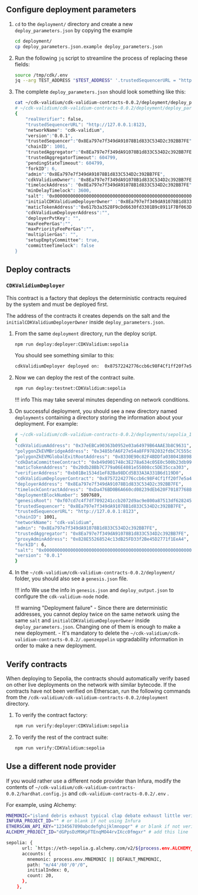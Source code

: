 ## Configure deployment parameters

1. `cd` to the `deployment/` directory and create a new `deploy_parameters.json` by copying the example

    ```bash
    cd deployment/
    cp deploy_parameters.json.example deploy_parameters.json
    ```

2. Run the following `jq` script to streamline the process of replacing these fields:

    ```bash
    source /tmp/cdk/.env
    jq --arg TEST_ADDRESS "$TEST_ADDRESS" '.trustedSequencerURL = "http://127.0.0.1:8123" | .trustedSequencer = $TEST_ADDRESS | .trustedAggregator = $TEST_ADDRESS | .admin = $TEST_ADDRESS | .cdkValidiumOwner = $TEST_ADDRESS | .initialCDKValidiumDeployerOwner = $TEST_ADDRESS | .timelockAddress = $TEST_ADDRESS | .forkID = 6' ./deploy_parameters.json.example > ./deploy_parameters.json
    ```

3. The complete `deploy_parameters.json` should look something like this:

    ```bash
    cat ~/cdk-validium/cdk-validium-contracts-0.0.2/deployment/deploy_parameters.json
    # ~/cdk-validium/cdk-validium-contracts-0.0.2/deployment/deploy_parameters.json
    {
        "realVerifier": false,
        "trustedSequencerURL": "http://127.0.0.1:8123,
        "networkName": "cdk-validium",
        "version":"0.0.1",
        "trustedSequencer":"0x8Ea797e7f349dA91078B1d833C534D2c392BB7FE",
        "chainID": 1001,
        "trustedAggregator":"0x8Ea797e7f349dA91078B1d833C534D2c392BB7FE",
        "trustedAggregatorTimeout": 604799,
        "pendingStateTimeout": 604799,
        "forkID": 6,
        "admin":"0x8Ea797e7f349dA91078B1d833C534D2c392BB7FE",
        "cdkValidiumOwner": "0x8Ea797e7f349dA91078B1d833C534D2c392BB7FE",
        "timelockAddress": "0x8Ea797e7f349dA91078B1d833C534D2c392BB7FE",
        "minDelayTimelock": 3600,
        "salt": "0x0000000000000000000000000000000000000000000000000000000000000000",
        "initialCDKValidiumDeployerOwner" :"0x8Ea797e7f349dA91078B1d833C534D2c392BB7FE",
        "maticTokenAddress":"0x617b3a3528F9cDd6630fd3301B9c8911F7Bf063D",
        "cdkValidiumDeployerAddress":"",
        "deployerPvtKey": "",
        "maxFeePerGas":"",
        "maxPriorityFeePerGas":"",
        "multiplierGas": "",
        "setupEmptyCommittee": true,
        "committeeTimelock": false
    }
    ```

## Deploy contracts

### `CDKValidiumDeployer`

This contract is a factory that deploys the deterministic contracts required by the system and must be deployed first. 

The address of the contracts it creates depends on the salt and the `initialCDKValidiumDeployerOwner` inside `deploy_parameters.json`.

1. From the same `deployment` directory, run the deploy script.

    ```bash 
    npm run deploy:deployer:CDKValidium:sepolia
    ```

    You should see something similar to this:

    ```bash
    cdkValidiumDeployer deployed on:  0x87572242776ccb6c98F4Cf1ff20f7e5a4e4142fF
    ```

2. Now we can deploy the rest of the contract suite.

    ```bash
    npm run deploy:testnet:CDKValidium:sepolia
    ```

    !!! info
        This may take several minutes depending on network conditions.

3. On successful deployment, you should see a new directory named `deployments` containing a directory storing the information about your deployment. For example:

    ```bash
    # ~/cdk-validium/cdk-validium-contracts-0.0.2/deployments/sepolia_1705429054/deploy_output.json
    {
    "cdkValidiumAddress": "0x37eEBCa90363b0952e03a64979B64AAE3b8C9631",
    "polygonZkEVMBridgeAddress": "0x3485bfA6F27e54a8FF9782032fdbC7C555c178E4",
    "polygonZkEVMGlobalExitRootAddress": "0x8330E90c82F4BDDfa038041B898DE2d900e6246C",
    "cdkDataCommitteeContract": "0xb49d901748c3E278a634c05E0c500b23db992fb0",
    "maticTokenAddress": "0x20db28Bb7C779a06E4081e55808cc5DE35cca303",
    "verifierAddress": "0xb01Be1534d1eF82Ba98DCd5B33A3A331B6d119D0",
    "cdkValidiumDeployerContract": "0x87572242776ccb6c98F4Cf1ff20f7e5a4e4142fF",
    "deployerAddress": "0x8Ea797e7f349dA91078B1d833C534D2c392BB7FE",
    "timelockContractAddress": "0xDa476BD0B6A660cd08239dEb620F701877688c6F",
    "deploymentBlockNumber": 5097689,
    "genesisRoot": "0xf07cd7c4f7df7092241ccb2072d9ac9e800a87513df628245657950b3af78f94",
    "trustedSequencer": "0x8Ea797e7f349dA91078B1d833C534D2c392BB7FE",
    "trustedSequencerURL": "http://127.0.0.1:8123",
    "chainID": 1001,
    "networkName": "cdk-validium",
    "admin": "0x8Ea797e7f349dA91078B1d833C534D2c392BB7FE",
    "trustedAggregator": "0x8Ea797e7f349dA91078B1d833C534D2c392BB7FE",
    "proxyAdminAddress": "0x828E55268524c13dB25FD33f2Be45D2771f1EeA4",
    "forkID": 6,
    "salt": "0x0000000000000000000000000000000000000000000000000000000000000000",
    "version": "0.0.1"
    }
    ```

4. In the  `~/cdk-validium/cdk-validium-contracts-0.0.2/deployment/` folder, you should also see a `genesis.json` file. 

    !!! info
        We use the info in `genesis.json` and `deploy_output.json` to configure the `cdk-validium-node` node.

    !!! warning "Deployment failure"
        - Since there are deterministic addresses, you cannot deploy twice on the same network using the same `salt` and `initialCDKValidiumDeployerOwner` inside `deploy_parameters.json`. Changing one of them is enough to make a new deployment.
        - It's mandatory to delete the `~/cdk-validium/cdk-validium-contracts-0.0.2/.openzeppelin` upgradability information in order to make a new deployment.

## Verify contracts

When deploying to Sepolia, the contracts should automatically verify based on other live deployments on the network with similar bytecode. If the contracts have not been verified on Etherscan, run the following commands from the `/cdk-validium/cdk-validium-contracts-0.0.2/deployment` directory.

1. To verify the contract factory:

    ```bash
    npm run verify:deployer:CDKValidium:sepolia
    ```

2. To verify the rest of the contract suite:

    ```bash
    npm run verify:CDKValidium:sepolia
    ```

## Use a different node provider

If you would rather use a different node provider than Infura, modify the contents of `~/cdk-validium/cdk-validium-contracts-0.0.2/hardhat.config.js` and `cdk-validium-contracts-0.0.2/.env` .

For example, using Alchemy:

```bash
MNEMONIC="island debris exhaust typical clap debate exhaust little verify mean sausage entire"
INFURA_PROJECT_ID="" # or blank if not using Infura
ETHERSCAN_API_KEY="1234567890abcdefghijklmnopqr" # or blank if not verify contracts
ALCHEMY_PROJECT_ID="dGPpsDzM9KpFTEnqMO44rvIXcc0fmgxr" # add this line
```

```bash
sepolia: {
      url: `https://eth-sepolia.g.alchemy.com/v2/${process.env.ALCHEMY_PROJECT_ID}`, # rpc value changed here
      accounts: {
        mnemonic: process.env.MNEMONIC || DEFAULT_MNEMONIC,
        path: "m/44'/60'/0'/0",
        initialIndex: 0,
        count: 20,
      },
    },
```